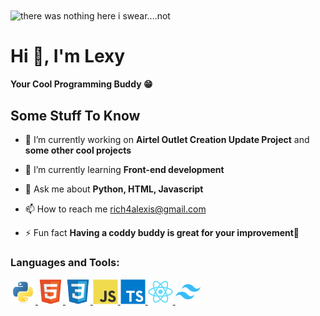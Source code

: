


 <img align='center' width='400px' height='600px' src="https://gifdb.com/images/high/coding-function-repeat-eat-sleep-7zxwkklr847mhchm.gif" alt="there was nothing here i swear....not" style="visibility:visible" />
 <p align="left">
</p>

<h1 align="left">Hi 👋, I'm Lexy</h1>
<h4 align="left">Your Cool Programming Buddy 😁</h4>

<h2 align="left">Some Stuff To Know</h2>


- 🔭 I’m currently working on **Airtel Outlet Creation Update Project** and **some other cool projects**

- 🌱 I’m currently learning **Front-end development**

- 💬 Ask me about **Python, HTML, Javascript**

- 📫 How to reach me <a herf="gmail.com">rich4alexis@gmail.com</a>

- ⚡ Fun fact **Having a coddy buddy is great for your improvement🤩**

<p align="left">
</p>

<h3 align="left">Languages and Tools:</h3>
<p align="left" style="padding-right: 15px" > 
<a href="https://www.python.org" target="_blank" rel="noreferrer"> 
  <img src="https://raw.githubusercontent.com/devicons/devicon/master/icons/python/python-original.svg" alt="Python" width="40" height="40"/> 
</a> 
<a href="https://developer.mozilla.org/en-US/docs/Web/HTML" target="_blank" rel="noreferrer"> 
  <img src="https://raw.githubusercontent.com/devicons/devicon/master/icons/html5/html5-original.svg" alt="HTML" width="40" height="40"/> 
</a> 
<a href="https://developer.mozilla.org/en-US/docs/Web/CSS" target="_blank" rel="noreferrer"> 
  <img src="https://raw.githubusercontent.com/devicons/devicon/master/icons/css3/css3-original.svg" alt="CSS" width="40" height="40"/> 
</a>
 <a href="https://developer.mozilla.org/en-US/docs/Web/JavaScript" target="_blank" rel="noreferrer"> 
  <img src="https://raw.githubusercontent.com/devicons/devicon/master/icons/javascript/javascript-original.svg" alt="JavaScript" width="40" height="40"/> 
</a>
 <a href="https://www.typescriptlang.org" target="_blank" rel="noreferrer"> 
  <img src="https://raw.githubusercontent.com/devicons/devicon/master/icons/typescript/typescript-original.svg" alt="TypeScript" width="40" height="40"/> 
</a>
 <a href="https://reactjs.org" target="_blank" rel="noreferrer"> 
  <img src="https://raw.githubusercontent.com/devicons/devicon/master/icons/react/react-original.svg" alt="React" width="40" height="40"/> 
</a> 
<a href="https://tailwindcss.com" target="_blank" rel="noreferrer"> 
  <img src="https://github.com/devicons/devicon/blob/master/icons/tailwindcss/tailwindcss-original.svg" alt="Tailwind CSS" width="40" height="40"/> 
</a> 

</p>



